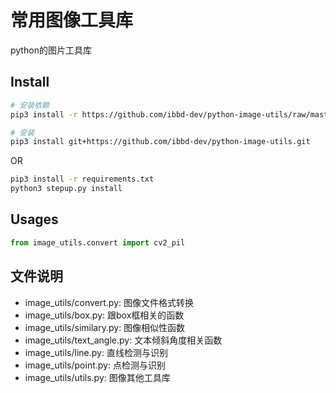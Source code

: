 # 常用图像工具库
python的图片工具库

## Install 

```sh
# 安装依赖
pip3 install -r https://github.com/ibbd-dev/python-image-utils/raw/master/requirements.txt

# 安装
pip3 install git+https://github.com/ibbd-dev/python-image-utils.git
```

OR

```sh
pip3 install -r requirements.txt
python3 stepup.py install
```

## Usages

```python
from image_utils.convert import cv2_pil
```

## 文件说明

- image_utils/convert.py: 图像文件格式转换
- image_utils/box.py: 跟box框相关的函数
- image_utils/similary.py: 图像相似性函数
- image_utils/text_angle.py: 文本倾斜角度相关函数
- image_utils/line.py: 直线检测与识别
- image_utils/point.py: 点检测与识别
- image_utils/utils.py: 图像其他工具库
